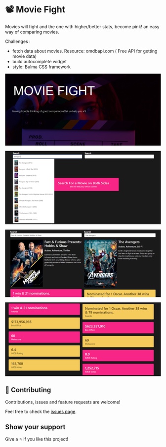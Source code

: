 # 📽  Movie Fight

Movies will fight and the one with higher/better stats, become pink!
an easy way of comparing movies.

Challenges :

* fetch data about movies. Resource: omdbapi.com ( Free API for getting 
movie data)
* build autocomplete widget
* style: Bulma CSS framework



![github-octocat](https://github.com/sevdaimany/Javascript-Practice/blob/master/movieFight/screenshot1.png)

![github-octocat](https://github.com/sevdaimany/Javascript-Practice/blob/master/movieFight/screenshot2.png)

![github-octocat](https://github.com/sevdaimany/Javascript-Practice/blob/master/movieFight/screenshot3.png)

![github-octocat](https://github.com/sevdaimany/Javascript-Practice/blob/master/movieFight/screenshot4.png)



## 🤝 Contributing
Contributions, issues and feature requests are welcome!

Feel free to check the [issues 
page](https://github.com/sevdaimany/Varan-Store/issues).

## Show your support

Give a ⭐️ if you like this project!
